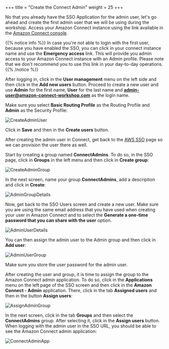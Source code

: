 +++
title = "Create the Connect Admin"
weight = 25
+++

No that you already have the SSO Application for the admin user, let's go ahead and create the first admin user that we will be using during the workshop. Access your Amazon Connect instance using the link available in the [Amazon Connect console](https://console.aws.amazon.com/connect/home).

{{% notice info %}}
In case you're not able to login with the first user, because you have enabled the SSO, you can click in your connect instance name and use the **Emergency access** link. This will provide you admin access to your Amazon Connect instance with an Admin profile. Please note that we don't recommend you to use this link in your day-to-day operations.
{{% /notice %}}

After logging in, click in the **User management** menu on the left side and then click in the **Add new users** button. Proceed to create a new user and use **Admin** for the first name, **User** for the last name and **admin-user@amazon-connect-workshop.com** as the login name.

Make sure you select **Basic Routing Profile** as the Routing Profile and **Admin** as the Security Profile:

![CreateAdminUser](/images/enable-aws-sso/create_connect_admin_user.png)

Click in **Save** and then in the **Create users** button.

After creating the admin user in Connect, get back to the [AWS SSO](https://console.aws.amazon.com/singlesignon/home) page so we can provision the user there as well. 

Start by creating a group named **ConnectAdmins**. To do so, in the SSO page, click in **Groups** in the left menu and then click in **Create group**:

![CreateAdminGroup](/images/enable-aws-sso/create_admin_group.png)

In the next screen, name your group **ConnectAdmins**, add a description and click in **Create**:

![AdminGroupDetails](/images/enable-aws-sso/admin_group_details.png)

Now, get back to the SSO Users screen and create a new user. Make sure you are using the same email address that you have used when creating your user in Amazon Connect and to select the **Generate a one-time password that you can share with the user** option.

![AdminUserDetails](/images/enable-aws-sso/admin_user_details.png)

You can then assign the admin user to the Admin group and then click in **Add user**:

![AdminUserGroup](/images/enable-aws-sso/admin_user_group.png)

Make sure you store the user password for the admin user.

After creating the user and group, it is time to assign the group to the Amazon Connect admin application. To do so, click in the **Applications** menu on the left page of the SSO screen and then click in the **Amazon Connect - Admin** application. There, click in the tab **Assigned users** and then in the button **Assign users**:

![AssignAdminGroup](/images/enable-aws-sso/assign_admin_group.png)

In the next screen, click in the tab **Groups** and then select the **ConnectAdmins** group. After selecting it, click in the **Assign users** button. When logging with the admin user in the SSO URL, you should be able to see the Amazon Connect admin application:

![ConnectAdminApp](/images/enable-aws-sso/connect_admin_app.png)

